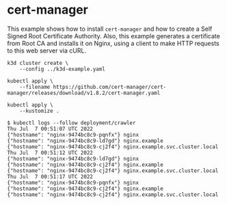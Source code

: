 # cert-manager

This example shows how to install `cert-manager` and how to create a Self Signed
Root Certificate Authority. Also, this example generates a certificate from Root
CA and installs it on Nginx, using a client to make HTTP requests to this web
server via cURL.

```console
k3d cluster create \
    --config ../k3d-example.yaml

kubectl apply \
    --filename https://github.com/cert-manager/cert-manager/releases/download/v1.8.2/cert-manager.yaml

kubectl apply \
    --kustomize .
```

```console
$ kubectl logs --follow deployment/crawler
Thu Jul  7 00:51:07 UTC 2022
{"hostname": "nginx-9474bc8c9-pqnfx"} nginx
{"hostname": "nginx-9474bc8c9-ld7gd"} nginx.example
{"hostname": "nginx-9474bc8c9-cj2f4"} nginx.example.svc.cluster.local
Thu Jul  7 00:51:12 UTC 2022
{"hostname": "nginx-9474bc8c9-ld7gd"} nginx
{"hostname": "nginx-9474bc8c9-cj2f4"} nginx.example
{"hostname": "nginx-9474bc8c9-cj2f4"} nginx.example.svc.cluster.local
Thu Jul  7 00:51:17 UTC 2022
{"hostname": "nginx-9474bc8c9-pqnfx"} nginx
{"hostname": "nginx-9474bc8c9-cj2f4"} nginx.example
{"hostname": "nginx-9474bc8c9-cj2f4"} nginx.example.svc.cluster.local
```
